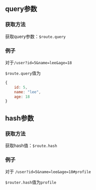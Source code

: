 ## query参数

### 获取方法

获取query参数：`$route.query`

### 例子

对于`/user?id=5&name=lee&age=18`

`$route.query`值为

```js
{
    id: 5,
    name: "lee",
    age: 18
}
```



## hash参数

### 获取方法

获取hash值：`$route.hash`

### 例子

对于 `/user?id=5&name=lee&age=18#profile`

`$router.hash`值为`profile`